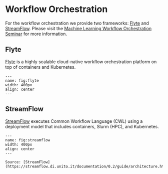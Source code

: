 # Workflow Orchestration

For the workflow orchestration we provide two frameworks: [Flyte](#flyte) and
[StreamFlow](#streamflow).
Please visit the [Machine Learning Workflow Orchestration
Seminar](https://bernddoser.github.io/ML-workflow-orchestration/) for more information.

## Flyte

[Flyte](https://flyte.org/) is a highly scalable cloud-native workflow orchestration platform on top of containers and Kubernetes.

```{figure} assets/flyte-architecture.svg
---
name: fig:flyte
width: 400px
align: center
---
```

## StreamFlow

[StreamFlow](https://streamflow.di.unito.it/) executes Common Workflow Language (CWL) using a deployment model that includes containers, Slurm (HPC), and Kubernetes.

```{figure} assets/streamflow-model.png
---
name: fig:streamflow
width: 400px
align: center
---

Source: [StreamFlow](https://streamflow.di.unito.it/documentation/0.2/guide/architecture.html)
```

